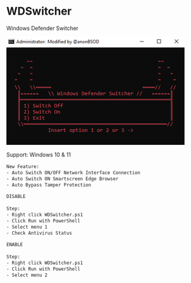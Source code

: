 # WDSwitcher
Windows Defender Switcher

![Preview](https://github.com/Pl4nkt0wn/WDSwitcher/blob/main/Prog.PNG)

Support: Windows 10 & 11

```
New Feature:
- Auto Switch ON/OFF Network Interface Connection
- Auto Switch ON Smartscreen Edge Browser
- Auto Bypass Tamper Protection
```

```
DISABLE

Step:
- Right click WDSwitcher.ps1
- Click Run with PowerShell
- Select menu 1
- Check Antivirus Status
```

```
ENABLE

Step:
- Right click WDSwitcher.ps1
- Click Run with PowerShell
- Select menu 2
```